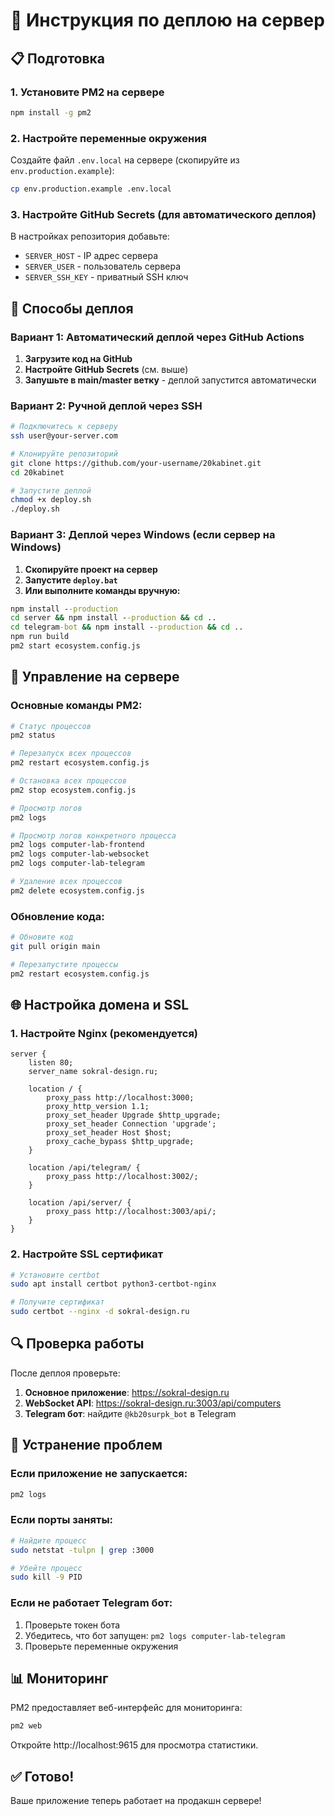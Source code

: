 # 🚀 Инструкция по деплою на сервер

## 📋 Подготовка

### 1. Установите PM2 на сервере
```bash
npm install -g pm2
```

### 2. Настройте переменные окружения
Создайте файл `.env.local` на сервере (скопируйте из `env.production.example`):
```bash
cp env.production.example .env.local
```

### 3. Настройте GitHub Secrets (для автоматического деплоя)
В настройках репозитория добавьте:
- `SERVER_HOST` - IP адрес сервера
- `SERVER_USER` - пользователь сервера
- `SERVER_SSH_KEY` - приватный SSH ключ

## 🎯 Способы деплоя

### Вариант 1: Автоматический деплой через GitHub Actions

1. **Загрузите код на GitHub**
2. **Настройте GitHub Secrets** (см. выше)
3. **Запушьте в main/master ветку** - деплой запустится автоматически

### Вариант 2: Ручной деплой через SSH

```bash
# Подключитесь к серверу
ssh user@your-server.com

# Клонируйте репозиторий
git clone https://github.com/your-username/20kabinet.git
cd 20kabinet

# Запустите деплой
chmod +x deploy.sh
./deploy.sh
```

### Вариант 3: Деплой через Windows (если сервер на Windows)

1. **Скопируйте проект на сервер**
2. **Запустите `deploy.bat`**
3. **Или выполните команды вручную:**

```cmd
npm install --production
cd server && npm install --production && cd ..
cd telegram-bot && npm install --production && cd ..
npm run build
pm2 start ecosystem.config.js
```

## 🔧 Управление на сервере

### Основные команды PM2:
```bash
# Статус процессов
pm2 status

# Перезапуск всех процессов
pm2 restart ecosystem.config.js

# Остановка всех процессов
pm2 stop ecosystem.config.js

# Просмотр логов
pm2 logs

# Просмотр логов конкретного процесса
pm2 logs computer-lab-frontend
pm2 logs computer-lab-websocket
pm2 logs computer-lab-telegram

# Удаление всех процессов
pm2 delete ecosystem.config.js
```

### Обновление кода:
```bash
# Обновите код
git pull origin main

# Перезапустите процессы
pm2 restart ecosystem.config.js
```

## 🌐 Настройка домена и SSL

### 1. Настройте Nginx (рекомендуется)
```nginx
server {
    listen 80;
    server_name sokral-design.ru;

    location / {
        proxy_pass http://localhost:3000;
        proxy_http_version 1.1;
        proxy_set_header Upgrade $http_upgrade;
        proxy_set_header Connection 'upgrade';
        proxy_set_header Host $host;
        proxy_cache_bypass $http_upgrade;
    }

    location /api/telegram/ {
        proxy_pass http://localhost:3002/;
    }

    location /api/server/ {
        proxy_pass http://localhost:3003/api/;
    }
}
```

### 2. Настройте SSL сертификат
```bash
# Установите certbot
sudo apt install certbot python3-certbot-nginx

# Получите сертификат
sudo certbot --nginx -d sokral-design.ru
```

## 🔍 Проверка работы

После деплоя проверьте:

1. **Основное приложение**: https://sokral-design.ru
2. **WebSocket API**: https://sokral-design.ru:3003/api/computers
3. **Telegram бот**: найдите `@kb20surpk_bot` в Telegram

## 🐛 Устранение проблем

### Если приложение не запускается:
```bash
pm2 logs
```

### Если порты заняты:
```bash
# Найдите процесс
sudo netstat -tulpn | grep :3000

# Убейте процесс
sudo kill -9 PID
```

### Если не работает Telegram бот:
1. Проверьте токен бота
2. Убедитесь, что бот запущен: `pm2 logs computer-lab-telegram`
3. Проверьте переменные окружения

## 📊 Мониторинг

PM2 предоставляет веб-интерфейс для мониторинга:
```bash
pm2 web
```

Откройте http://localhost:9615 для просмотра статистики.

## ✅ Готово!

Ваше приложение теперь работает на продакшн сервере!
